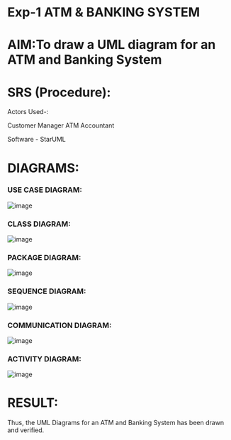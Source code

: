 # Exp-1 ATM & BANKING SYSTEM

# AIM:To draw a UML diagram for an ATM and Banking System

# SRS (Procedure):

Actors Used-:

Customer
Manager
ATM
Accountant

Software - StarUML

# DIAGRAMS:
### USE CASE DIAGRAM:
![image](https://github.com/user-attachments/assets/5f339ea5-54f3-4405-9528-b2eb43463a32)
### CLASS DIAGRAM:
![image](https://github.com/user-attachments/assets/0816c9a1-5401-4cf4-8ae3-236ed4148a76)
### PACKAGE DIAGRAM:
![image](https://github.com/user-attachments/assets/ff620bdb-3aed-4b52-bb1e-7d0f64534b8d)
### SEQUENCE DIAGRAM:
![image](https://github.com/user-attachments/assets/d14ef678-ab21-4b7c-96b5-94dac6ce3cfd)
### COMMUNICATION DIAGRAM:
![image](https://github.com/user-attachments/assets/44c9bdde-1dac-492e-9a5e-97b6640cc414)
### ACTIVITY DIAGRAM:
![image](https://github.com/user-attachments/assets/89a03eb6-a323-4be8-9156-7395753ae094)


# RESULT:
Thus, the UML Diagrams for an ATM and Banking System has been drawn and verified.
